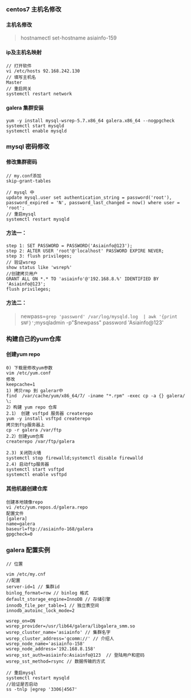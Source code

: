 ### centos7 主机名修改

#### 主机名修改
> hostnamectl set-hostname  asiainfo-159

####  ip及主机名映射
```
// 打开软件
vi /etc/hosts 92.168.242.130 
// 填写主机名
Master 
// 重启网关
systemctl restart network

```

#### galera 集群安装

```
yum -y install mysql-wsrep-5.7.x86_64 galera.x86_64 --nogpgcheck
systemctl start mysqld
systemctl enable mysqld
```

### mysql 密码修改
#### 修改集群密码
```
// my.conf添加
skip-grant-tables

// mysql 中
update mysql.user set authentication_string = password('root'), password_expired = 'N', password_last_changed = now() where user = 'root';
// 重启mysql
systemctl restart mysqld

```
#### 方法一：
```
step 1: SET PASSWORD = PASSWORD('Asiainfo@123');
step 2: ALTER USER 'root'@'localhost' PASSWORD EXPIRE NEVER;
step 3: flush privileges;
// 验证wsrep
show status like 'wsrep%'
//创建拷贝用户
GRANT ALL ON *.* TO 'asiainfo'@'192.168.8.%' IDENTIFIED BY 'Asiainfo@123';
flush privileges;
```

#### 方法二：

> newpass=`grep 'password' /var/log/mysqld.log  | awk '{print $NF}'`;mysqladmin -p"$newpass" password 'Asiainfo@123'

### 构建自己的yum仓库
#### 创建yum repo
```
0) 下载是修改yum参数
vim /etc/yum.conf
修改
keepcache=1
1) 拷贝rmp 到 galerar中
find  /var/cache/yum/x86_64/7/ -iname "*.rpm" -exec cp -a {} galera/ \;
2）构建 yum repo 仓库
2.1） 创建 vsftpd 服务器 createrepo
yum -y install vsftpd createrepo
拷贝到ftp服务器上
cp -r galera /var/ftp
2.2）创建yum仓库
createrepo /var/ftp/galera

2.3) 关闭防火墙
systemctl stop firewalld;systemctl disable firewalld
2.4) 启动ftp服务器
systemctl start vsftpd
systemctl enable vsftpd
```
#### 其他机器创建仓库
```
创建本地镜像repo
vi /etc/yum.repos.d/galera.repo
配置文件
[galera]
name=galera
baseurl=ftp://asiainfo-168/galera
gpgcheck=0

```
### galera 配置实例


```
// 位置

vim /etc/my.cnf
//配置
server-id=1 // 集群id
binlog_format=row // binlog 格式
default_storage_engine=InnoDB // 存储引擎
innodb_file_per_table=1 // 独立表空间
innodb_autoinc_lock_mode=2

wsrep_on=ON
wsrep_provider=/usr/lib64/galera/libgalera_smm.so
wsrep_cluster_name='asiainfo' // 集群名字
wsrep_cluster_address='gcomm://' // 介绍人
wsrep_node_name='asiainfo-158' 
wsrep_node_address='192.168.8.158'
wsrep_sst_auth=asiainfo:Asiainfo@123  // 登陆用户和密码
wsrep_sst_method=rsync // 数据传输的方式

// 重启mysql
systemctl restart mysqld
//验证是否启动
ss -tnlp |egrep '3306|4567'
```



